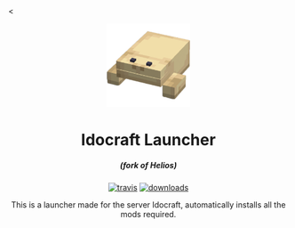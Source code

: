 <<p align="center"><img src="./app/assets/images/SealCircle.png" width="150px" height="150px" alt="aventium softworks"></p>

<h1 align="center">Idocraft Launcher</h1>

<em><h5 align="center">(fork of Helios)</h5></em>

[<p align="center"><img src="https://img.shields.io/travis/dscalzi/HeliosLauncher.svg?style=for-the-badge" alt="travis">](https://travis-ci.org/PanaNotFound/idocraftlauncher) [<img src="https://img.shields.io/github/downloads/dscalzi/HeliosLauncher/total.svg?style=for-the-badge" alt="downloads">](, )

<p align="center">This is a launcher made for the server Idocraft, automatically installs all the mods required.</p>
